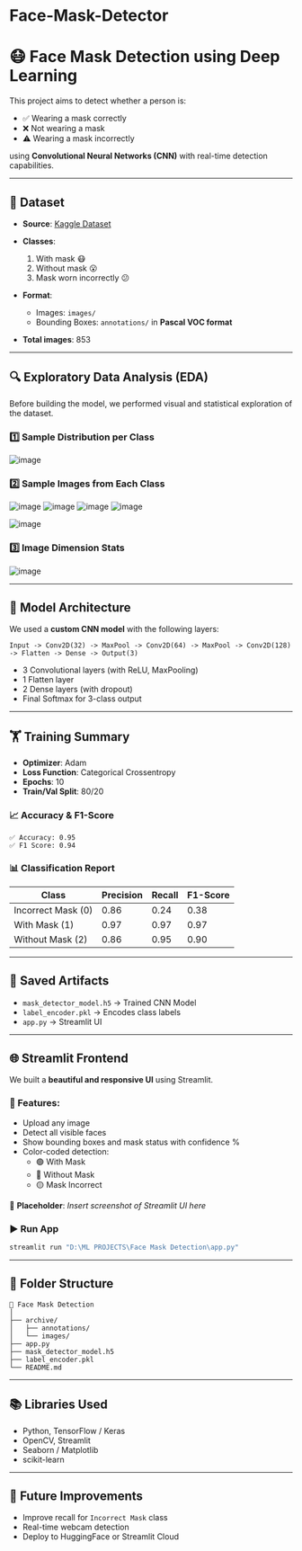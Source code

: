 # Face-Mask-Detector

# 😷 Face Mask Detection using Deep Learning

This project aims to detect whether a person is:
- ✅ Wearing a mask correctly  
- ❌ Not wearing a mask  
- ⚠️ Wearing a mask incorrectly  

using **Convolutional Neural Networks (CNN)** with real-time detection capabilities.

---

## 📁 Dataset

- **Source**: [Kaggle Dataset](https://www.kaggle.com/datasets/andrewmvd/face-mask-detection)
- **Classes**:
  1. With mask 😷  
  2. Without mask 😮  
  3. Mask worn incorrectly 😕

- **Format**:
  - Images: `images/`
  - Bounding Boxes: `annotations/` in **Pascal VOC format**
- **Total images**: 853

---

## 🔍 Exploratory Data Analysis (EDA)

Before building the model, we performed visual and statistical exploration of the dataset.

### 1️⃣ Sample Distribution per Class  

![image](https://github.com/user-attachments/assets/5fefe22f-766f-4664-8c76-718371ea4013)

### 2️⃣ Sample Images from Each Class  

![image](https://github.com/user-attachments/assets/6e409978-dc4e-42c5-a2c4-024c04e13a59)
![image](https://github.com/user-attachments/assets/367a191b-f9d5-4624-afe6-51077b6c8a8f)
![image](https://github.com/user-attachments/assets/d381fdf7-16ff-4ec3-9a60-cac472d07a3b)
![image](https://github.com/user-attachments/assets/90e84d71-b531-4db1-9a07-272ac2012ced)

![image](https://github.com/user-attachments/assets/594db93b-f29b-4356-b30c-34cc580b51c4)


### 3️⃣ Image Dimension Stats  

![image](https://github.com/user-attachments/assets/d50e64f5-6a96-446f-9c93-ebfb74630bbd)

---

## 🧠 Model Architecture

We used a **custom CNN model** with the following layers:

```text
Input -> Conv2D(32) -> MaxPool -> Conv2D(64) -> MaxPool -> Conv2D(128) -> Flatten -> Dense -> Output(3)
```

- 3 Convolutional layers (with ReLU, MaxPooling)
- 1 Flatten layer
- 2 Dense layers (with dropout)
- Final Softmax for 3-class output

---

## 🏋️ Training Summary

- **Optimizer**: Adam  
- **Loss Function**: Categorical Crossentropy  
- **Epochs**: 10  
- **Train/Val Split**: 80/20

### 📈 Accuracy & F1-Score

```
✅ Accuracy: 0.95
✅ F1 Score: 0.94
```

### 📊 Classification Report

| Class               | Precision | Recall | F1-Score |
|---------------------|-----------|--------|----------|
| Incorrect Mask (0)  | 0.86      | 0.24   | 0.38     |
| With Mask (1)       | 0.97      | 0.97   | 0.97     |
| Without Mask (2)    | 0.86      | 0.95   | 0.90     |

---

## 💾 Saved Artifacts

- `mask_detector_model.h5` → Trained CNN Model  
- `label_encoder.pkl` → Encodes class labels  
- `app.py` → Streamlit UI

---

## 🌐 Streamlit Frontend

We built a **beautiful and responsive UI** using Streamlit.

### 🎨 Features:
- Upload any image
- Detect all visible faces
- Show bounding boxes and mask status with confidence %
- Color-coded detection:  
  - 🟢 With Mask  
  - 🔴 Without Mask  
  - 🟡 Mask Incorrect

📌 **Placeholder**: _Insert screenshot of Streamlit UI here_

### ▶️ Run App

```bash
streamlit run "D:\ML PROJECTS\Face Mask Detection\app.py"
```

---

## 📌 Folder Structure

```
📁 Face Mask Detection
│
├── archive/
│   ├── annotations/
│   └── images/
├── app.py
├── mask_detector_model.h5
├── label_encoder.pkl
└── README.md
```

---

## 📚 Libraries Used

- Python, TensorFlow / Keras  
- OpenCV, Streamlit  
- Seaborn / Matplotlib  
- scikit-learn  

---

## 🚀 Future Improvements

- Improve recall for `Incorrect Mask` class  
- Real-time webcam detection  
- Deploy to HuggingFace or Streamlit Cloud

  
